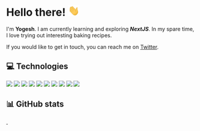# Hello there! <img src="hand-wave.gif" alt="hand waving animation" width="30px">

I'm **Yogesh**. I am currently learning and exploring **_NextJS_**. In my spare time, I love trying out interesting baking recipes.

If you would like to get in touch, you can reach me on [Twitter](https://twitter.com/ys3728).

## :computer: Technologies

![](https://img.shields.io/badge/Editor-VS_Code-informational?style=flat&logo=visualstudiocode&logoColor=white&color=007ACC) ![](https://img.shields.io/badge/Code-HTML5-informational?style=flat&logo=html5&logoColor=white&color=E34F26) ![](https://img.shields.io/badge/Code-CSS3-informational?style=flat&logo=css3&logoColor=white&color=1572B6) ![](https://img.shields.io/badge/Code-JavaScript-informational?style=flat&logo=javascript&logoColor=white&color=F7DF1E) ![](https://img.shields.io/badge/Code-React-informational?style=flat&logo=react&logoColor=white&color=61DAFB) ![](https://img.shields.io/badge/CSS_Framework-Tailwind_CSS-informational?style=flat&logo=tailwindcss&logoColor=white&color=06B6D4) ![](https://img.shields.io/badge/React_Framework-Gatsby-informational?style=flat&logo=gatsby&logoColor=white&color=663399) ![](https://img.shields.io/badge/React_Framework-Next.js-informational?style=flat&logo=gatsby&logoColor=white&color=000000) ![](https://img.shields.io/badge/UI-Chakra_UI-informational?style=flat&logo=tailwindcss&logoColor=white&color=319795) ![](https://img.shields.io/badge/Hosting-Netlify-informational?style=flat&logo=netlify&logoColor=white&color=00C7B7)

## :bar_chart: GitHub stats

<a href="https://github.com/ysherpa3/ysherpa3">
  <img align="center" src="https://github-readme-stats.vercel.app/api/top-langs/?username=ysherpa3&theme=algolia&count_private=true" alt="" />
</a>

<a href="https://github.com/ysherpa3/ysherpa3">
  <img align="center" src="https://github-readme-stats.vercel.app/api?username=ysherpa3&show_icons=true&theme=algolia&count_private=true" alt="" />
</a>
